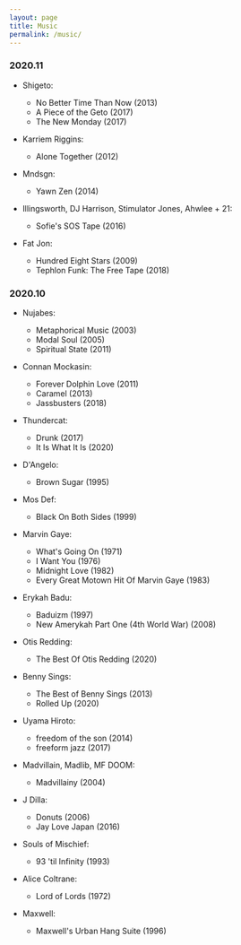 ```yaml
---
layout: page
title: Music
permalink: /music/
---
```


### 2020.11
* Shigeto:
  - No Better Time Than Now (2013)
  - A Piece of the Geto (2017)
  - The New Monday (2017)

* Karriem Riggins:
  - Alone Together (2012)

* Mndsgn:
  - Yawn Zen (2014)
  
* Illingsworth, DJ Harrison, Stimulator Jones, Ahwlee + 21:
  - Sofie's SOS Tape (2016)
  
* Fat Jon:
  - Hundred Eight Stars (2009)
  - Tephlon Funk: The Free Tape (2018)

### 2020.10
* Nujabes:
  - Metaphorical Music (2003)
  - Modal Soul (2005)
  - Spiritual State (2011)

* Connan Mockasin:
  - Forever Dolphin Love (2011)
  - Caramel (2013)
  - Jassbusters (2018)
  
* Thundercat:
  - Drunk (2017)
  - It Is What It Is (2020)

* D'Angelo:
  - Brown Sugar (1995)
  
* Mos Def:
  - Black On Both Sides (1999)
  
* Marvin Gaye:
  - What's Going On (1971)
  - I Want You (1976)
  - Midnight Love (1982)
  - Every Great Motown Hit Of Marvin Gaye (1983)
  
* Erykah Badu:
  - Baduizm (1997)
  - New Amerykah Part One (4th World War) (2008)
  
* Otis Redding:
  - The Best Of Otis Redding (2020)
  
* Benny Sings:
  - The Best of Benny Sings (2013)
  - Rolled Up (2020)
  
* Uyama Hiroto:
  - freedom of the son (2014)
  - freeform jazz (2017)
  
* Madvillain, Madlib, MF DOOM:
  - Madvillainy (2004)
  
* J Dilla:
  - Donuts (2006)
  - Jay Love Japan (2016)
  
* Souls of Mischief:
  - 93 'til Infinity (1993)
  
* Alice Coltrane:
  - Lord of Lords (1972)
  
* Maxwell:
  - Maxwell's Urban Hang Suite (1996)
